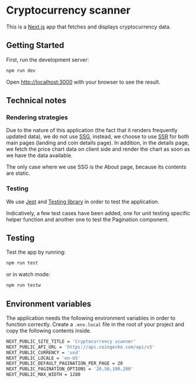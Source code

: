 # Cryptocurrency scanner

This is a [Next.js](https://nextjs.org/) app that fetches and displays cryptocurrency data.

## Getting Started

First, run the development server:

```bash
npm run dev
```

Open [http://localhost:3000](http://localhost:3000) with your browser to see the result.

## Technical notes

### Rendering strategies

Due to the nature of this application (the fact that it renders frequently updated data), we do not use [SSG](https://nextjs.org/docs/basic-features/pages#static-generation-recommended), instead, we choose to use [SSR](https://nextjs.org/docs/basic-features/pages#server-side-rendering) for both main pages (landing and coin details page). In addition, in the details page, we fetch the price chart data on client side and render the chart as soon as we have the data available.

The only case where we use SSG is the About page, because its contents are static.

### Testing

We use [Jest](https://jestjs.io/) and [Testing library](https://testing-library.com/) in order to test the application.

Indicatively, a few test cases have been added, one for unit testing specific helper function and another one to test the Pagination component.

## Testing

Test the app by running:

```bash
npm run test
```

or in watch mode:

```bash
npm run testw
```

## Environment variables

The application needs the following environment variables in order to function correctly. Create a `.env.local` file in the root of your project and copy the following contents inside.

```bash
NEXT_PUBLIC_SITE_TITLE = 'Cryptocurrency scanner'
NEXT_PUBLIC_API_URL = 'https://api.coingecko.com/api/v3'
NEXT_PUBLIC_CURRENCY = 'usd'
NEXT_PUBLIC_LOCALE = 'en-US'
NEXT_PUBLIC_DEFAULT_PAGINATION_PER_PAGE = 20
NEXT_PUBLIC_PAGINATION_OPTIONS = '20,50,100,200'
NEXT_PUBLIC_MAX_WIDTH = 1280
```
